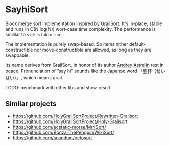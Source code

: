 # SayhiSort

Block merge sort implementation inspired by [GrailSort](https://github.com/Mrrl/GrailSort). It's in-place, stable and runs in O(N log(N)) wort-case time complexity. The performance is smililar to `std::stable_sort`.

The implementation is purely swap-based. So items nither default-constructible nor move-constructible are allowed, as long as they are swappable.

Its name derives from GrailSort, in honor of its auhor [Andrey Astrelin](https://superliminal.com/andrey/biography.html) rest in peace. Pronunciation of “say hi” sounds like the Japanse word 「聖杯（せいはい）」, which means grail.

TODO: benchmark with other libs and show result

## Similar projects

* https://github.com/HolyGrailSortProject/Rewritten-Grailsort
* https://github.com/HolyGrailSortProject/Holy-Grailsort
* https://github.com/ecstatic-morse/MrrlSort/
* https://github.com/BonzaiThePenguin/WikiSort/
* https://github.com/scandum/octosort
